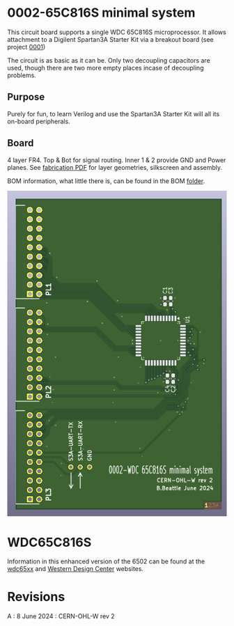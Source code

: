 # 0002-65C816S minimal system
This circuit board supports a single WDC 65C816S microprocessor.
It allows attachment to a Digilent Spartan3A Starter Kit via a breakout board (see project [0001](https://github.com/bobb-uk/0001-Spartan3A-FX2-breakout))

The circuit is as basic as it can be.
Only two decoupling capacitors are used, though there are two more empty places incase of decoupling problems.

## Purpose
Purely for fun, to learn Verilog and use the Spartan3A Starter Kit will all its on-board peripherals.

## Board
4 layer FR4.  Top & Bot for signal routing.  Inner 1 & 2 provide GND and Power planes.
See [fabrication PDF](https://github.com/bobb-uk/0002-65C816S-minimal-system/blob/main/Fabrication%20data/0002-65C816S-minimal%20Fabrication%20and%20Assembly.pdf) for layer geometries, silkscreen and assembly.

BOM information, what little there is, can be found in the BOM [folder](https://github.com/bobb-uk/0002-65C816S-minimal-system/tree/main/BOM).

![blank board](https://github.com/bobb-uk/0002-65C816S-minimal-system/blob/main/Images/0002-01.png)
# WDC65C816S
Information in this enhanced version of the 6502 can be found at the [wdc65xx](https://wdc65xx.com/) and [Western Design Center](https://www.westerndesigncenter.com/) websites.

# Revisions
A : 8 June 2024 : CERN-OHL-W rev 2
